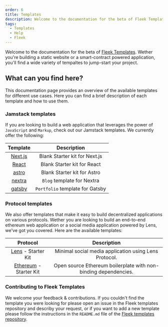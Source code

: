 ```yaml
---
order: 6
title: Templates
description: Welcome to the documentation for the beta of Fleek Templates. Whether you're building a static website or a smart-contract powered application, you'll find a wide variety of templates to jump-start your project.
tags:
  - Templates
  - Help
  - Fleek
---
```


Welcome to the documentation for the beta of [Fleek Templates](https://github.com/fleekxyz/templates). Wether you're building a static website or a smart-contract powered application, you'll find a wide variety of tempaltes to jump-start your project.

## What can you find here?

This documentation page provides an overview of the available templates for different use cases.
Here you can find a brief description of each template and how to use them.

### Jamstack templates

If you are looking to build a web application that leverages the power of `JavaScript` and `Markup`, check out our Jamstack templates. We currently offer the following:

|                           Template                           |           Description           |
| :----------------------------------------------------------: | :-----------------------------: |
|    [Next.js](https://github.com/fleekxyz/nextjs-template)    |  Blank Starter kit for Next.js  |
|     [React](https://github.com/fleekxyz/react-template)      |   Blank Starter kit for React   |
|     [astro](https://github.com/fleekxyz/astro-template)      |   Blank Starter kit for Astro   |
|    [nextra](https://github.com/fleekxyz/fleek-demos-blog)    |   `Blog` template for Nextra    |
| [gatsby](https://github.com/fleekxyz/gatsby-portfolio-theme) | `Portfolio` template for Gatsby |

### Protocol templates

We also offer templates that make it easy to build decentralized applications on various protocols. Wether you are looking to build an end-to-end ethereum web application or a social media application powered by Lens, we've got you covered. Here are the available templates:

|                                  Protocol                                  |                           Description                           |
| :------------------------------------------------------------------------: | :-------------------------------------------------------------: |
|      [Lens](https://github.com/fleekxyz/lens-template) - Starter Kit       |      Minimal social media application using Lens Protocol.      |
| [Ethereum](https://github.com/fleekxyz/ethereum-boilerplate) - Starter Kit | Open source Ethereum boilerplate with non-binding dependencies. |

### Contributing to Fleek Templates

We welcome your feedback & contributions. If you couldn't find the template you were looking for please open an issue in the Fleek templates repository and describy your request, or if you want to add a new template please follow the instructions in the `README.md` file of the [Fleek templates repository](https://github.com/fleekxyz/templates).
